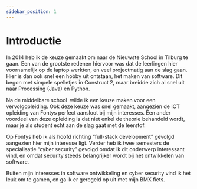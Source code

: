 ```yaml
---
sidebar_position: 1
---
```


# Introductie

In 2014 heb ik de keuze gemaakt om naar de Nieuwste School in Tilburg te gaan. Een van de grootste redenen hiervoor was dat de leerlingen hier voornamelijk op de laptop werkten, en veel projectmatig aan de slag gaan. Hier is dan ook snel een hobby uit ontstaan, het maken van software. Dit begon met simpele spelletjes in Construct 2, maar breidde zich al snel uit naar Processing (Java) en Python.

Na de middelbare school  wilde ik een keuze maken voor een vervolgopleiding. Ook deze keuze was snel gemaakt, aangezien de ICT opleiding van Fontys perfect aansloot bij mijn interesses. Een ander voordeel van deze opleiding is dat niet enkel de theorie behandeld wordt, maar je als student echt aan de slag gaat met de leerstof.

Op Fontys heb ik als hoofd richting “full-stack development” gevolgd aangezien hier mijn interesse ligt. Verder heb ik twee semesters de specialisatie “cyber security” gevolgd omdat ik dit onderwerp interessant vind, en omdat security steeds belangrijker wordt bij het ontwikkelen van software.

Buiten mijn interesses in software ontwikkeling en cyber security vind ik het leuk om te gamen, en ga ik er geregeld op uit met mijn BMX fiets.

